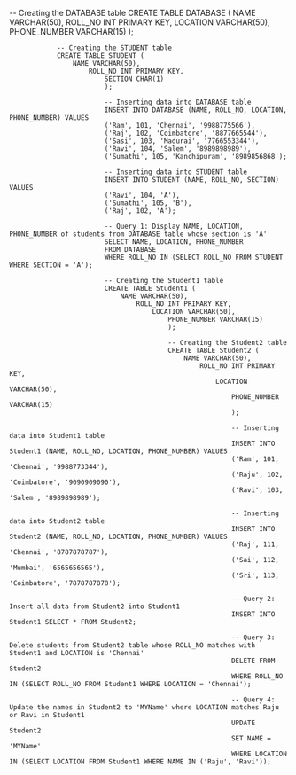 -- Creating the DATABASE table
CREATE TABLE DATABASE (
    NAME VARCHAR(50),
        ROLL_NO INT PRIMARY KEY,
            LOCATION VARCHAR(50),
                PHONE_NUMBER VARCHAR(15)
                );

                -- Creating the STUDENT table
                CREATE TABLE STUDENT (
                    NAME VARCHAR(50),
                        ROLL_NO INT PRIMARY KEY,
                            SECTION CHAR(1)
                            );

                            -- Inserting data into DATABASE table
                            INSERT INTO DATABASE (NAME, ROLL_NO, LOCATION, PHONE_NUMBER) VALUES
                            ('Ram', 101, 'Chennai', '9988775566'),
                            ('Raj', 102, 'Coimbatore', '8877665544'),
                            ('Sasi', 103, 'Madurai', '7766553344'),
                            ('Ravi', 104, 'Salem', '8989898989'),
                            ('Sumathi', 105, 'Kanchipuram', '8989856868');

                            -- Inserting data into STUDENT table
                            INSERT INTO STUDENT (NAME, ROLL_NO, SECTION) VALUES
                            ('Ravi', 104, 'A'),
                            ('Sumathi', 105, 'B'),
                            ('Raj', 102, 'A');

                            -- Query 1: Display NAME, LOCATION, PHONE_NUMBER of students from DATABASE table whose section is 'A'
                            SELECT NAME, LOCATION, PHONE_NUMBER
                            FROM DATABASE
                            WHERE ROLL_NO IN (SELECT ROLL_NO FROM STUDENT WHERE SECTION = 'A');

                            -- Creating the Student1 table
                            CREATE TABLE Student1 (
                                NAME VARCHAR(50),
                                    ROLL_NO INT PRIMARY KEY,
                                        LOCATION VARCHAR(50),
                                            PHONE_NUMBER VARCHAR(15)
                                            );

                                            -- Creating the Student2 table
                                            CREATE TABLE Student2 (
                                                NAME VARCHAR(50),
                                                    ROLL_NO INT PRIMARY KEY,
                                                        LOCATION VARCHAR(50),
                                                            PHONE_NUMBER VARCHAR(15)
                                                            );

                                                            -- Inserting data into Student1 table
                                                            INSERT INTO Student1 (NAME, ROLL_NO, LOCATION, PHONE_NUMBER) VALUES
                                                            ('Ram', 101, 'Chennai', '9988773344'),
                                                            ('Raju', 102, 'Coimbatore', '9090909090'),
                                                            ('Ravi', 103, 'Salem', '8989898989');

                                                            -- Inserting data into Student2 table
                                                            INSERT INTO Student2 (NAME, ROLL_NO, LOCATION, PHONE_NUMBER) VALUES
                                                            ('Raj', 111, 'Chennai', '8787878787'),
                                                            ('Sai', 112, 'Mumbai', '6565656565'),
                                                            ('Sri', 113, 'Coimbatore', '7878787878');

                                                            -- Query 2: Insert all data from Student2 into Student1
                                                            INSERT INTO Student1 SELECT * FROM Student2;

                                                            -- Query 3: Delete students from Student2 table whose ROLL_NO matches with Student1 and LOCATION is 'Chennai'
                                                            DELETE FROM Student2
                                                            WHERE ROLL_NO IN (SELECT ROLL_NO FROM Student1 WHERE LOCATION = 'Chennai');

                                                            -- Query 4: Update the names in Student2 to 'MYName' where LOCATION matches Raju or Ravi in Student1
                                                            UPDATE Student2
                                                            SET NAME = 'MYName'
                                                            WHERE LOCATION IN (SELECT LOCATION FROM Student1 WHERE NAME IN ('Raju', 'Ravi'));
